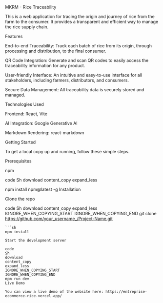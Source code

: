 MKRM - Rice Traceability

This is a web application for tracing the origin and journey of rice from the farm to the consumer. It provides a transparent and efficient way to manage the rice supply chain.

Features

End-to-end Traceability: Track each batch of rice from its origin, through processing and distribution, to the final consumer.

QR Code Integration: Generate and scan QR codes to easily access the traceability information for any product.

User-friendly Interface: An intuitive and easy-to-use interface for all stakeholders, including farmers, distributors, and consumers.

Secure Data Management: All traceability data is securely stored and managed.

Technologies Used

Frontend: React, Vite

AI Integration: Google Generative AI

Markdown Rendering: react-markdown

Getting Started

To get a local copy up and running, follow these simple steps.

Prerequisites

npm

code
Sh
download
content_copy
expand_less

npm install npm@latest -g
Installation

Clone the repo

code
Sh
download
content_copy
expand_less
IGNORE_WHEN_COPYING_START
IGNORE_WHEN_COPYING_END
git clone https://github.com/your_username_/Project-Name.git
```2.  Install NPM packages
```sh
npm install

Start the development server

code
Sh
download
content_copy
expand_less
IGNORE_WHEN_COPYING_START
IGNORE_WHEN_COPYING_END
npm run dev
Live Demo

You can view a live demo of the website here: https://entreprise-ecommerce-rice.vercel.app/
